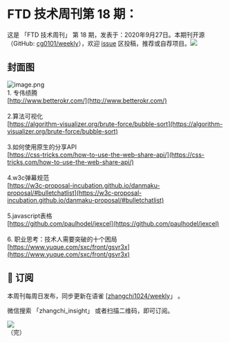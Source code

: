 # FTD 技术周刊第 18 期：
这是 「FTD 技术周刊」 第 18 期，发表于：2020年9月27日。本期刊开源（GitHub: [cg0101/weekly](https://github.com/cg0101/weekly)），欢迎 [issue](https://github.com/cg0101/weekly/issues) 区投稿，推荐或自荐项目。![](https://visitor-badge.glitch.me/badge?page_id=cg0101.weekly) <a href="https://www.linkedin.com/in/%E9%A9%B0-%E5%BC%A0-60669710a/">
        </a>
## 封面图


![image.png](https://cdn.nlark.com/yuque/0/2020/png/132503/1605583434349-0ceb1464-8bb4-405a-a882-c4e08eaaa6ae.png#height=721&id=mwJKv&margin=%5Bobject%20Object%5D&name=image.png&originHeight=721&originWidth=1080&originalType=binary&size=1338833&status=done&style=none&width=1080)<br />1. 专伟绩腾<br />[http://www.betterokr.com/](http://www.betterokr.com/)<br />
<br />2.算法可视化<br />[https://algorithm-visualizer.org/brute-force/bubble-sort](https://algorithm-visualizer.org/brute-force/bubble-sort)<br />
<br />3.如何使用原生的分享API<br />[https://css-tricks.com/how-to-use-the-web-share-api/](https://css-tricks.com/how-to-use-the-web-share-api/)<br />
<br />4.w3c弹幕规范<br />[https://w3c-proposal-incubation.github.io/danmaku-proposal/#bulletchatlist](https://w3c-proposal-incubation.github.io/danmaku-proposal/#bulletchatlist)<br />
<br />5.javascript表格<br />[https://github.com/paulhodel/jexcel](https://github.com/paulhodel/jexcel)<br />
<br />6. 职业思考：技术人需要突破的十个困局<br />[https://www.yuque.com/sxc/front/gsvr3x](https://www.yuque.com/sxc/front/gsvr3x)



## 📅 订阅
本周刊每周日发布，同步更新在语雀 [[zhangchi1024/weekly](https://www.yuque.com/zhangchi1024/weekly)」 。


微信搜索 「zhangchi_insight」 或者扫描二维码，即可订阅。
<div align="left"> <img src="https://cdn.nlark.com/yuque/0/2021/jpeg/132503/1640750963398-e8538e9e-6b96-46f7-abff-c93b56bdd377.jpeg?x-oss-process=image%2Fwatermark%2Ctype_d3F5LW1pY3JvaGVp%2Csize_36%2Ctext_5byg6amw%2Ccolor_FFFFFF%2Cshadow_50%2Ct_80%2Cg_se%2Cx_10%2Cy_10%2Fresize%2Cw_426%2Climit_0" ></div>    
    （完）